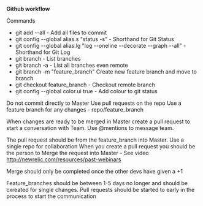 **Github workflow**

Commands

- git add --all - Add all files to commit
- git config --global alias.s "status -s" - Shorthand for Git Status
- git config --global alias.lg "log --oneline --decorate --graph --all" - Shorthand for Git Log
- git branch - List branches
- git branch -a  - List all branches even remote
- git branch -m "feature_branch" Create new feature branch and move to branch
- git checkout feature_branch - Checkout remote branch
- git config --global color.ui true - Add colour to git status

Do not commit directly to Master
Use pull requests on the repo
Use a feature branch for any changes - repo/feature_branch

When changes are ready to be merged in Master create a pull request to start a conversation with Team. Use @mentions to message team.

The pull request should be from the feature_branch into Master.
Use a single repo for collaboration
When you create a pull request you should be the person to Merge the request into Master - See video http://newrelic.com/resources/past-webinars

Merge should only be completed once the other devs have given a +1

Feature_branches should be between 1-5 days no longer and should be cxreated for single changes. Pull requests should be started to early in the process to start the communication

 
